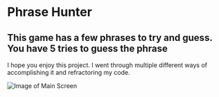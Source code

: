 # Phrase Hunter #

## This game has a few phrases to try and guess.  You have 5 tries to guess the phrase ##


I hope you enjoy this project. I went through multiple different ways of accomplishing it and refractoring my code.  

![Image of Main Screen](https://ibb.co/LRPWzLs)